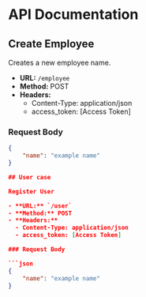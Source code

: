 # API Documentation

## Create Employee

Creates a new employee name.

- **URL:** `/employee`
- **Method:** POST
- **Headers:**
  - Content-Type: application/json
  - access_token: [Access Token]

### Request Body

```json
{
    "name": "example name"
}

## User case

Register User

- **URL:** `/user`
- **Method:** POST
- **Headers:**
  - Content-Type: application/json
  - access_token: [Access Token]

### Request Body

```json
{
    "name": "example name"
}

